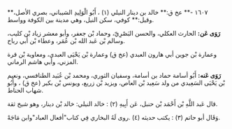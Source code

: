 ١٦٠٧ -** عخ ق:** خالد بن دينار النيلي (١) ، أَبُو الْوَلِيدِ الشيباني، بصري الأصل،** وقيل:** كوفي، سكن النيل، وهي مدينة بين الكوفة وواسط.

**رَوَى عَن:** الحارث العكلي، والحسن البَصْرِيّ، وحماد بْن جعفر، وأبو معشر زياد بْن كليب، وسالم بْن عَبد الله بْن عُمَر، وعطاء بْن أَبي رباح.

وعمارة بْن جوين أبي هارون العبدي (عخ ق) وعمارة بْن يَحْيَى العبدي، ومعاوية بْن قرة المزني، وأبي هاشم الرماني.

**رَوَى عَنه:** أَبُو أسامة حماد بن أسامة، وسفيان الثوري، ومحمد بْن عُبَيد الطنافسي، ونعيم بْن يَحْيَى السَعِيدي من ولد سَعِيد بْن العاص، ويزيد بْن زريع، ويونس بْن بكير (عخ ق) ، وأَبُو شهاب الحناط.

قال عَبد اللَّهِ بْن أَحْمَد بْن حنبل، عَن أَبِيهِ (٢) : خالد النيلي: خالد بْن دينار، وهو شيخ ثقة.

وَقَال أبو حاتم (٣) : يكتب حديثه (٤) .روى لَهُ البخاري فِي كتاب"أفعال العباد"وابن مَاجَهْ.